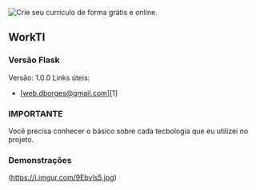![Crie seu currículo de forma grátis e online.](https://i.imgur.com/vVLn3Ej.png) <h2> WorkTI </h2>

### Versão Flask
Versão: 1.0.0 
Links úteis:
- [web.dborges@gmail.com][1]

### IMPORTANTE
Você precisa conhecer o básico sobre cada tecbologia que eu utilizei no projeto.

### Demonstrações 

(https://i.imgur.com/9Ebvls5.jpg)
